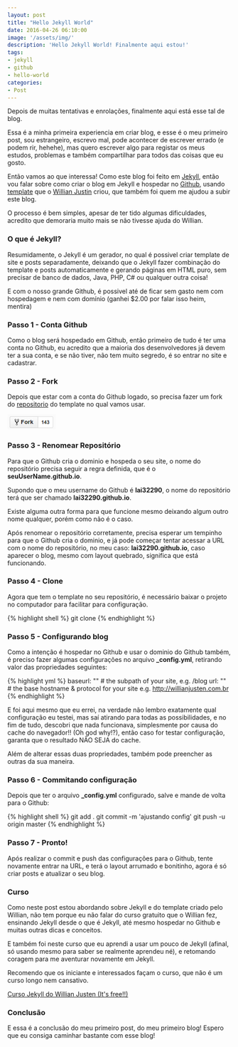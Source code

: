 ```yaml
---
layout: post
title: "Hello Jekyll World"
date: 2016-04-26 06:10:00
image: '/assets/img/'
description: 'Hello Jekyll World! Finalmente aqui estou!'
tags:
- jekyll
- github
- hello-world
categories:
- Post
---
```


Depois de muitas tentativas e enrolações, finalmente aqui está esse tal de blog.

Essa é a minha primeira experiencia em criar blog, e esse é o meu primeiro post, sou estrangeiro, escrevo mal, pode acontecer de escrever errado (e podem rir, hehehe), mas quero escrever algo para registar os meus estudos, problemas e também compartilhar para todos das coisas que eu gosto.

Então vamos ao que interessa! Como este blog foi feito em [Jekyll](https://jekyllrb.com/), então vou falar sobre como criar o blog em Jekyll e hospedar no [Github](https://github.com), usando [template](https://github.com/willianjusten/will-jekyll-template) que o [Willian Justin](https://twitter.com/Willian_justen) criou, que também foi quem me ajudou a subir este blog.

O processo é bem simples, apesar de ter tido algumas dificuldades, acredito que demoraria muito mais se não tivesse ajuda do Willian.



### O que é Jekyll?

Resumidamente, o Jekyll é um gerador, no qual é possivel criar template de site e posts separadamente, deixando que o Jekyll fazer combinação do template e posts automaticamente e gerando páginas em HTML puro, sem precisar de banco de dados, Java, PHP, C# ou qualquer outra coisa!

E com o nosso grande Github, é possivel até de ficar sem gasto nem com hospedagem e nem com domínio (ganhei $2.00 por falar isso heim, mentira)

### Passo 1 - Conta Github

Como o blog será hospedado em Github, então primeiro de tudo é ter uma conta no Github, eu acredito que a maioria dos desenvolvedores já devem ter a sua conta, e se não tiver, não tem muito segredo, é so entrar no site e cadastrar.


### Passo 2 - Fork

Depois que estar com a conta do Github logado, so precisa fazer um fork do [repositorio](https://github.com/willianjusten/will-jekyll-template) do template no qual vamos usar.

![Fork](/images/hello-jekyll-world-fork.png)

### Passo 3 - Renomear Repositório

Para que o Github cria o dominio e hospeda o seu site, o nome do repositório precisa seguir a regra definida, que é o **seuUserName.github.io**.

Supondo que o meu username do Github é **lai32290**, o nome do repositório terá que ser chamado **lai32290.github.io**.

Existe alguma outra forma para que funcione mesmo deixando algum outro nome qualquer, porém como não é o caso.

Após renomear o repositório corretamente, precisa esperar um tempinho para que o Github cria o dominio, e já pode começar tentar acessar a URL com o nome do repositório, no meu caso: **lai32290.github.io**, caso aparecer o blog, mesmo com layout quebrado, significa que está funcionando.


### Passo 4 - Clone

Agora que tem o template no seu repositório, é necessário baixar o projeto no computador para facilitar para configuração.

{% highlight shell %}
git clone <seu repositorio do template>
{% endhighlight %}


### Passo 5 - Configurando blog

Como a intenção é hospedar no Github e usar o dominio do Github também, é preciso fazer algumas configurações no arquivo **_config.yml**, retirando valor das propriedades seguintes:

{% highlight yml %}
baseurl: "" # the subpath of your site, e.g. /blog
url: "" # the base hostname & protocol for your site e.g. http://willianjusten.com.br
{% endhighlight %}

E foi aqui mesmo que eu errei, na verdade não lembro exatamente qual configuração eu testei, mas saí atirando para todas as possibilidades, e no fim de tudo, descobri que nada funcionava, simplesmente por causa do cache do navegador!! (Oh god why!?), então caso for testar configuração, garanta que o resultado NÃO SEJA do cache.

Além de alterar essas duas propriedades, também pode preencher as outras da sua maneira.


### Passo 6 - Commitando configuração

Depois que ter o arquivo **_config.yml** configurado, salve e mande de volta para o Github:

{% highlight shell %}
git add .
git commit -m 'ajustando config'
git push -u origin master
{% endhighlight %}


### Passo 7 - Pronto!

Após realizar o commit e push das configurações para o Github, tente novamente entrar na URL, e terá o layout arrumado e bonitinho, agora é só criar posts e atualizar o seu blog.


### Curso

Como neste post estou abordando sobre Jekyll e do template criado pelo Willian, não tem porque eu não falar do curso gratuito que o Willian fez, ensinando Jekyll desde o que é Jekyll, até mesmo hospedar no Github e muitas outras dicas e conceitos.

E também foi neste curso que eu aprendi a usar um pouco de Jekyll (afinal, só usando mesmo para saber se realmente aprendeu né), e retomando coragem para me aventurar novamente em Jekyll.

Recomendo que os iniciante e interessados façam o curso, que não é um curso longo nem cansativo.

[Curso Jekyll do Willian Justen (It's free!!)](http://willianjusten.teachable.com/courses/criando-sites-estaticos-com-jekyll)


### Conclusão

E essa é a conclusão do meu primeiro post, do meu primeiro blog! Espero que eu consiga caminhar bastante com esse blog!